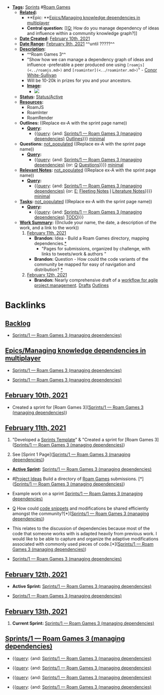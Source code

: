 - **[Tags](<../Tags.md>):** [Sprints](<../Sprints.md>) #[Roam Games](<../Roam Games.md>) 
    - **[Related](<../Related.md>):** 
        - **Epic: **[Epics/Managing knowledge dependencies in multiplayer](<../Epics/Managing knowledge dependencies in multiplayer.md>)
        - **Central question:** [[[Q:](<../[[Q:.md>) How do you manage dependency of ideas and influence within a community knowledge graph?]]
    - **[Date Created](<../Date Created.md>):** [February 10th, 2021](<../February 10th, 2021.md>)
    - **[Date Range](<../Date Range.md>):** [February 9th, 2021](<../February 9th, 2021.md>) ^^until ?????^^
    - **[Description](<../Description.md>):** 
        - ^^Roam Games 3^^
        - "Show how we can manage a dependency graph of ideas and influence -preferable a peer produced one using `[roamjs](<../roamjs.md>)` and `[roaminter](<../roaminter.md>)`" - [Conor White-Sullivan](<../Conor White-Sullivan.md>)
        - Will be 10-20k in prizes for you and your ancestors.
        - **[Image](<../Image.md>):**
            - ![](https://firebasestorage.googleapis.com/v0/b/firescript-577a2.appspot.com/o/imgs%2Fapp%2FRoam-Collective%2FXrX08XM4wy.png?alt=media&token=42f9892d-4ddd-493b-af5d-3f09c59b1eae)
    - **[Status](<../Status.md>):** [Status/Active](<../Status/Active.md>)
    - **[Resources](<../Resources.md>):** 
        - RoamJS
        - RoamInter
        - RoamRender
    - **Outlines:**  ((Replace ex-A with the sprint page name))
        - **[Query](<../Query.md>):**
            - {{[query](<../query.md>): {and: [Sprints/1 — Roam Games 3 (managing dependencies)](<../Sprints/1 — Roam Games 3 (managing dependencies).md>) [Outlines](<../Outlines.md>)}}} [minimal](<../minimal.md>)
    - **Questions:** [not_populated](<../not_populated.md>) ((Replace ex-A with the sprint page name))
        - **[Query](<../Query.md>):**
            - {{[query](<../query.md>): {and: [Sprints/1 — Roam Games 3 (managing dependencies)](<../Sprints/1 — Roam Games 3 (managing dependencies).md>) {or: [Q](<../Q.md>) [Questions](<../Questions.md>)}}}} [minimal](<../minimal.md>)
    - **[Relevant Notes](<../Relevant Notes.md>):** [not_populated](<../not_populated.md>) ((Replace ex-A with the sprint page name))
        - **[Query](<../Query.md>):**
            - {{[query](<../query.md>): {and: [Sprints/1 — Roam Games 3 (managing dependencies)](<../Sprints/1 — Roam Games 3 (managing dependencies).md>) {or: [E:](<../E:.md>) [Fleeting Notes](<../Fleeting Notes.md>) [I](<../I.md>) [Literature Notes](<../Literature Notes.md>)}}}} [minimal](<../minimal.md>)
    - **[Tasks](<../Tasks.md>):** [not_populated](<../not_populated.md>) ((Replace ex-A with the sprint page name))
        - **[Query](<../Query.md>):** 
            - {{[query](<../query.md>): {and: [Sprints/1 — Roam Games 3 (managing dependencies)](<../Sprints/1 — Roam Games 3 (managing dependencies).md>) [TODO](<../TODO.md>)}}}
    - **[Work Summary](<../Work Summary.md>):**  ((Include your name, the date, a description of the work, and a link to the work))
        1. [February 11th, 2021](<../February 11th, 2021.md>) 
            - **Brandon:** Idea - Build a Roam Games directory, mapping dependencies.[*](((aIf4ipiC6))) 
                - "Pages for submissions, organized by challenge, with links to tweets/work & authors "
            - **Brandon:** Question - How could the code variants of the community be mapped for easy of navigation and distribution? [*](((ykxX5bHS9)))
        2. [February 12th, 2021](<../February 12th, 2021.md>) 
            - **Brandon:** Nearly comprehensive draft of a [workflow for agile project management](((74aPTS1FT))). [Drafts](<../Drafts.md>) [Outlines](<../Outlines.md>)

# Backlinks
## [Backlog](<Backlog.md>)
- [Sprints/1 — Roam Games 3 (managing dependencies)](<../Sprints/1 — Roam Games 3 (managing dependencies).md>)

## [Epics/Managing knowledge dependencies in multiplayer](<Epics/Managing knowledge dependencies in multiplayer.md>)
- [Sprints/1 — Roam Games 3 (managing dependencies)](<../Sprints/1 — Roam Games 3 (managing dependencies).md>)

- [Sprints/1 — Roam Games 3 (managing dependencies)](<../Sprints/1 — Roam Games 3 (managing dependencies).md>)

## [February 10th, 2021](<February 10th, 2021.md>)
- Created a sprint for [Roam Games 3]([Sprints/1 — Roam Games 3 (managing dependencies)](<../Sprints/1 — Roam Games 3 (managing dependencies).md>))

## [February 11th, 2021](<February 11th, 2021.md>)
1. "Developed a [Sprints Template](((tG1HJs2dK)))" & "Created a sprint for [Roam Games 3]([Sprints/1 — Roam Games 3 (managing dependencies)](<../Sprints/1 — Roam Games 3 (managing dependencies).md>))

2. See [Sprint 1 Page]([Sprints/1 — Roam Games 3 (managing dependencies)](<../Sprints/1 — Roam Games 3 (managing dependencies).md>))

- **[Active Sprint](<../Active Sprint.md>):** [Sprints/1 — Roam Games 3 (managing dependencies)](<../Sprints/1 — Roam Games 3 (managing dependencies).md>)

- #[Project Ideas](<../Project Ideas.md>) Build a directory of [Roam Games](<../Roam Games.md>) submissions. [*]([Sprints/1 — Roam Games 3 (managing dependencies)](<../Sprints/1 — Roam Games 3 (managing dependencies).md>))

- Example work on a sprint [Sprints/1 — Roam Games 3 (managing dependencies)](<../Sprints/1 — Roam Games 3 (managing dependencies).md>)

- [Q](<../Q.md>) How could [code snippets](<../code snippets.md>) and modifications be shared efficiently amongst the community?[*]([Sprints/1 — Roam Games 3 (managing dependencies)](<../Sprints/1 — Roam Games 3 (managing dependencies).md>))

- This relates to the discussion of dependencies because most of the code that someone works with is adapted heavily from previous work. I would like to be able to capture and organize the adaptive modifications associated with commonly used pieces of code.[*]([Sprints/1 — Roam Games 3 (managing dependencies)](<../Sprints/1 — Roam Games 3 (managing dependencies).md>))

- [Sprints/1 — Roam Games 3 (managing dependencies)](<../Sprints/1 — Roam Games 3 (managing dependencies).md>)

## [February 12th, 2021](<February 12th, 2021.md>)
- **Active Sprint:** [Sprints/1 — Roam Games 3 (managing dependencies)](<../Sprints/1 — Roam Games 3 (managing dependencies).md>)

- [Sprints/1 — Roam Games 3 (managing dependencies)](<../Sprints/1 — Roam Games 3 (managing dependencies).md>)

## [February 13th, 2021](<February 13th, 2021.md>)
1. **Current Sprint:** [Sprints/1 — Roam Games 3 (managing dependencies)](<../Sprints/1 — Roam Games 3 (managing dependencies).md>)

## [Sprints/1 — Roam Games 3 (managing dependencies)](<Sprints/1 — Roam Games 3 (managing dependencies).md>)
- {{[query](<../query.md>): {and: [Sprints/1 — Roam Games 3 (managing dependencies)](<../Sprints/1 — Roam Games 3 (managing dependencies).md>)

- {{[query](<../query.md>): {and: [Sprints/1 — Roam Games 3 (managing dependencies)](<../Sprints/1 — Roam Games 3 (managing dependencies).md>)

- {{[query](<../query.md>): {and: [Sprints/1 — Roam Games 3 (managing dependencies)](<../Sprints/1 — Roam Games 3 (managing dependencies).md>)

- {{[query](<../query.md>): {and: [Sprints/1 — Roam Games 3 (managing dependencies)](<../Sprints/1 — Roam Games 3 (managing dependencies).md>)


